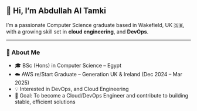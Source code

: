 ## 👋 Hi, I’m Abdullah Al Tamki

I’m a passionate Computer Science graduate based in Wakefield, UK 🇬🇧, with a growing skill set in **cloud engineering**, and **DevOps**.

---

### 🚀 About Me
- 🎓 BSc (Hons) in Computer Science – Egypt
- ☁️ AWS re/Start Graduate – Generation UK & Ireland (Dec 2024 – Mar 2025)
- 💡 Interested in DevOps, and Cloud Engineering
- 🎯 Goal: To become a Cloud/DevOps Engineer and contribute to building stable, efficient solutions
